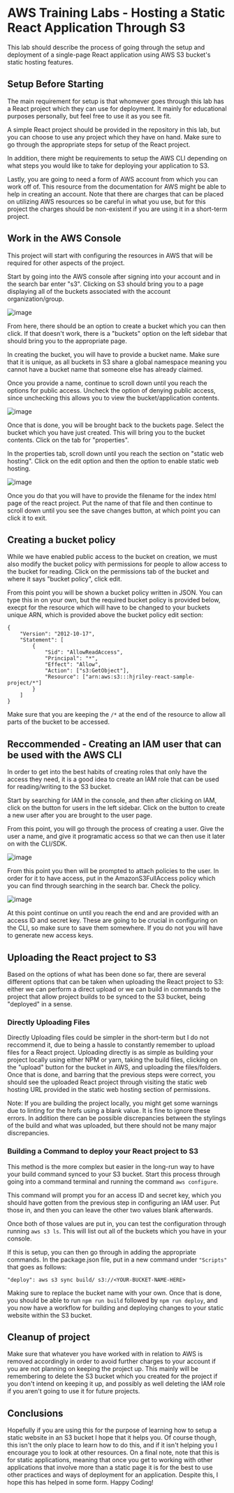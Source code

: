 # AWS Training Labs - Hosting a Static React Application Through S3

This lab should describe the process of going through the setup and deployment of 
a single-page React application using AWS S3 bucket's static hosting features.

## Setup Before Starting

The main requirement for setup is that whomever goes through this lab has a 
React project which they can use for deployment. It mainly for educational purposes
personally, but feel free to use it as you see fit.

A simple React project should be provided in the repository in this lab, but you can choose
to use any project which they have on hand. Make sure to go through the appropriate steps for setup of
the React project.

In addition, there might be requirements to setup the AWS CLI depending on what steps you
would like to take for deploying your application to S3.

Lastly, you are going to need a form of AWS account from which you can work off of. This resource
from the documentation for AWS might be able to help in creating an account. Note that there are charges
that can be placed on utilizing AWS resources so be careful in what you use, but for this project
the charges should be non-existent if you are using it in a short-term project.

## Work in the AWS Console

This project will start with configuring the resources in AWS that will be required for other
aspects of the project.

Start by going into the AWS console after signing into your account and in the search bar enter "s3".
Clicking on S3 should bring you to a page displaying all of the buckets associated with the account
organization/group. 

![image](./README-images/S3-Setup-1.png)

From here, there should be an option to create a bucket which you can then click. If that doesn't work, there
is a "buckets" option on the left sidebar that should bring you to the appropriate page.

In creating the bucket, you will have to provide a bucket name. Make sure that it is unique, as all buckets
in S3 share a global namespace meaning you cannot have a bucket name that someone else has already claimed.

Once you provide a name, continue to scroll down until you reach the options for public access. Uncheck the 
option of denying public access, since unchecking this allows you to view the bucket/application contents.

![image](./README-images/S3-Setup-2.png)

Once that is done, you will be brought back to the buckets page. Select the bucket which you have just
created. This will bring you to the bucket contents. Click on the tab for "properties".

In the properties tab, scroll down until you reach the section on "static web hosting". Click on the edit
option and then the option to enable static web hosting. 

![image](./README-images/S3-Setup-5.png)

Once you do that you will have to provide the filename for the index html page of the react project. Put the name of that file and 
then continue to scroll down until you see the save changes button, at which point you can click it to 
exit.

## Creating a bucket policy

While we have enabled public access to the bucket on creation, we must also modify the 
bucket policy with permissions for people to allow access to the bucket for reading. 
Click on the permissions tab of the bucket and where it says "bucket policy", click edit.

From this point you will be shown a bucket policy written in JSON. You can type this in on
your own, but the required bucket policy is provided below, execpt for the resource which will
have to be changed to your buckets unique ARN, which is provided above the bucket policy edit section:

```
{
	"Version": "2012-10-17",
	"Statement": [
		{
			"Sid": "AllowReadAccess",
			"Principal": "*",
			"Effect": "Allow",
			"Action": ["s3:GetObject"],
			"Resource": ["arn:aws:s3:::hjriley-react-sample-project/*"]
		}
	]
}
```

Make sure that you are keeping the `/*` at the end of the resource to allow
all parts of the bucket to be accessed.

## Reccommended - Creating an IAM user that can be used with the AWS CLI

In order to get into the best habits of creating roles that only have the access they need, 
it is a good idea to create an IAM role that can be used for
reading/writing to the S3 bucket.

Start by searching for IAM in the console, and then after clicking on IAM, click on
the button for users in the left sidebar. Click on the button to create a new user after
you are brought to the user page.

From this point, you will go through the process of creating a user. Give the user a name,
and give it programatic access so that we can then use it later on with the CLI/SDK.

![image](./README-images/IAM-Setup-2.png)

From this point you then will be prompted to attach policies to the user. In order for it to 
have access, put in the AmazonS3FullAccess policy which you can find through searching in the 
search bar. Check the policy.

![image](./README-images/IAM-Setup-3.png)

At this point continue on until you reach the end and are provided with an access ID and secret
key. These are going to be crucial in configuring on the CLI, so make sure to save them somewhere. If
you do not you will have to generate new access keys.

## Uploading the React project to S3

Based on the options of what has been done so far, there are several different options
that can be taken when uploading the React project to S3: either we can perform a direct
upload or we can build in commands to the project that allow project builds to be synced 
to the S3 bucket, being "deployed" in a sense.

### Directly Uploading Files

Directly Uploading files could be simpler in the short-term but I do not reccommend it,
due to being a hassle to constantly remember to upload files for a React project. Uploading directly
is as simple as building your project locally using either NPM or yarn, taking
the build files, clicking on the "upload" button for the bucket in AWS, and uploading the files/folders. Once that is done, and
barring that the previous steps were correct, you should see the uploaded React project through
visiting the static web hosting URL provided in the static web hosting section of permissions.

Note: If you are building the project locally, you might get some warnings due to linting for
the hrefs using a blank value. It is fine to ignore these errors. In addition there can be possible
discrepancies between the stylings of the build and what was uploaded, but there should not be
many major discrepancies.

### Building a Command to deploy your React project to S3

This method is the more complex but easier in the long-run way to have your build command synced to
your S3 bucket. Start this process through going into a command terminal and running the command `aws configure`.

This command will prompt you for an access ID and secret key, which you should have gotten from the previous step
in configuring an IAM user. Put those in, and then you can leave the other two values blank afterwards.

Once both of those values are put in, you can test the configuration through running `aws s3 ls`. This will list
out all of the buckets which you have in your console.

If this is setup, you can then go through in adding the appropriate commands. In the package.json file, put in a new
command under `"Scripts"` that goes as follows: 

```
"deploy": aws s3 sync build/ s3://<YOUR-BUCKET-NAME-HERE>
```

Making sure to replace the bucket name with your own. Once that is done, you should be able to run `npm run build` followed
by `npm run deploy`, and you now have a workflow for building and deploying changes to your static website within the S3 bucket.

## Cleanup of project

Make sure that whatever you have worked with in relation to AWS is removed accordingly 
in order to avoid further charges to your account if you are not planning on keeping the project up. 
This mainly will be remembering to delete
the S3 bucket which you created for the project if you don't intend on keeping it up, and 
possibly as well deleting the IAM role if you aren't going to use it for future projects.

## Conclusions

Hopefully if you are using this for the purpose of learning how to setup a static website in
an S3 bucket I hope that it helps you. Of course though, this isn't the only place to learn how
to do this, and if it isn't helping you I encourage you to look at other resources. On a final note,
note that this is for static applications, meaning that once you get to working with other
applications that involve more than a static page it is for the best to use other practices
and ways of deployment for an application. Despite this, I hope this has helped in some form.
Happy Coding!

